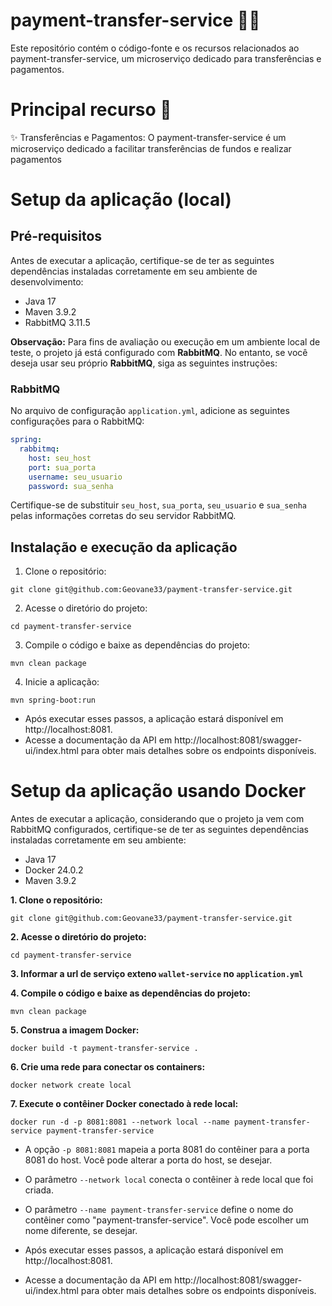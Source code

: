# payment-transfer-service 🏦💸

Este repositório contém o código-fonte e os recursos relacionados ao payment-transfer-service, um microserviço dedicado para transferências e pagamentos.

# Principal recurso 🚀
✨ Transferências e Pagamentos: O payment-transfer-service é um microserviço dedicado a facilitar transferências de fundos e realizar pagamentos

# Setup da aplicação (local)
## Pré-requisitos
Antes de executar a aplicação, certifique-se de ter as seguintes dependências instaladas corretamente em seu ambiente de desenvolvimento:

- Java 17
- Maven 3.9.2
- RabbitMQ 3.11.5

**Observação:** Para fins de avaliação ou execução em um ambiente local de teste, o projeto já está configurado com **RabbitMQ**. No entanto, se você deseja usar seu próprio **RabbitMQ**, siga as seguintes instruções:

### RabbitMQ
No arquivo de configuração  `application.yml`, adicione as seguintes configurações para o RabbitMQ:

```yaml
spring:
  rabbitmq:
    host: seu_host
    port: sua_porta
    username: seu_usuario
    password: sua_senha
```

Certifique-se de substituir `seu_host`, `sua_porta`, `seu_usuario` e `sua_senha` pelas informações corretas do seu servidor RabbitMQ.

## Instalação e execução da aplicação

1. Clone o repositório:
```
git clone git@github.com:Geovane33/payment-transfer-service.git
```

2. Acesse o diretório do projeto:
```
cd payment-transfer-service
```

3. Compile o código e baixe as dependências do projeto:
```
mvn clean package
```

4. Inicie a aplicação:
```
mvn spring-boot:run
```

- Após executar esses passos, a aplicação estará disponível em http://localhost:8081.
- Acesse a documentação da API em http://localhost:8081/swagger-ui/index.html para obter mais detalhes sobre os endpoints disponíveis.

# Setup da aplicação usando Docker
Antes de executar a aplicação, considerando que o projeto ja vem com RabbitMQ configurados, certifique-se de ter as seguintes dependências instaladas corretamente em seu ambiente:

- Java 17
- Docker 24.0.2
- Maven 3.9.2

**1. Clone o repositório:**
```
git clone git@github.com:Geovane33/payment-transfer-service.git
```

**2. Acesse o diretório do projeto:**
```
cd payment-transfer-service
```
**3. Informar a url de serviço exteno `wallet-service` no `application.yml`** 

**4. Compile o código e baixe as dependências do projeto:**
```
mvn clean package
```

**5. Construa a imagem Docker:**
```
docker build -t payment-transfer-service .
```

**6. Crie uma rede para conectar os containers:**
```
docker network create local
```

**7. Execute o contêiner Docker conectado à rede local:**
```
docker run -d -p 8081:8081 --network local --name payment-transfer-service payment-transfer-service
```
- A opção `-p 8081:8081` mapeia a porta 8081 do contêiner para a porta 8081 do host. Você pode alterar a porta do host, se desejar.
- O parâmetro `--network local` conecta o contêiner à rede local que foi criada.
- O parâmetro `--name payment-transfer-service` define o nome do contêiner como "payment-transfer-service". Você pode escolher um nome diferente, se desejar.

- Após executar esses passos, a aplicação estará disponível em http://localhost:8081.
- Acesse a documentação da API em http://localhost:8081/swagger-ui/index.html para obter mais detalhes sobre os endpoints disponíveis.
